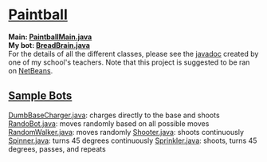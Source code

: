 # [Paintball](/paintball/)
**Main: [PaintballMain.java](/paintball/src/arena/PaintballMain.java)<br>**
**My bot: [BreadBrain.java](/paintball/src/brains/BreadBrain.java)<br>**
For the details of all the different classes, please see the [javadoc](/javadoc/allclasses-frame.html) created by one of my school's teachers. Note that this project is suggested to be ran on [NetBeans](https://netbeans.apache.org/front/main/). <br>

## [Sample Bots](/src/w_brains/)
[DumbBaseCharger.java](/src/w_brains/DumbBaseCharger.java): charges directly to the base and shoots
[RandoBot.java](/src/w_brains/RandoBot.java): moves randomly based on all possible moves
[RandomWalker.java](/src/w_brains/RandomWalker.java): moves randomly
[Shooter.java](/src/w_brains/Shooter.java): shoots continuously
[Spinner.java](/src/w_brains/Spinner.java): turns 45 degrees continuously
[Sprinkler.java](/src/w_brains/Sprinkler.java): shoots, turns 45 degrees, passes, and repeats